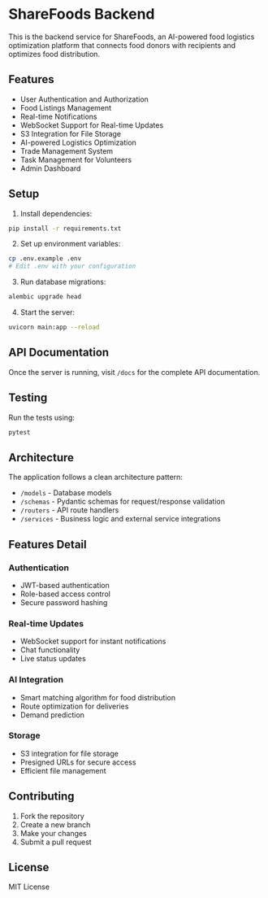 # ShareFoods Backend

This is the backend service for ShareFoods, an AI-powered food logistics optimization platform that connects food donors with recipients and optimizes food distribution.

## Features

- User Authentication and Authorization
- Food Listings Management
- Real-time Notifications
- WebSocket Support for Real-time Updates
- S3 Integration for File Storage
- AI-powered Logistics Optimization
- Trade Management System
- Task Management for Volunteers
- Admin Dashboard

## Setup

1. Install dependencies:
```bash
pip install -r requirements.txt
```

2. Set up environment variables:
```bash
cp .env.example .env
# Edit .env with your configuration
```

3. Run database migrations:
```bash
alembic upgrade head
```

4. Start the server:
```bash
uvicorn main:app --reload
```

## API Documentation

Once the server is running, visit `/docs` for the complete API documentation.

## Testing

Run the tests using:
```bash
pytest
```

## Architecture

The application follows a clean architecture pattern:
- `/models` - Database models
- `/schemas` - Pydantic schemas for request/response validation
- `/routers` - API route handlers
- `/services` - Business logic and external service integrations

## Features Detail

### Authentication
- JWT-based authentication
- Role-based access control
- Secure password hashing

### Real-time Updates
- WebSocket support for instant notifications
- Chat functionality
- Live status updates

### AI Integration
- Smart matching algorithm for food distribution
- Route optimization for deliveries
- Demand prediction

### Storage
- S3 integration for file storage
- Presigned URLs for secure access
- Efficient file management

## Contributing

1. Fork the repository
2. Create a new branch
3. Make your changes
4. Submit a pull request

## License

MIT License